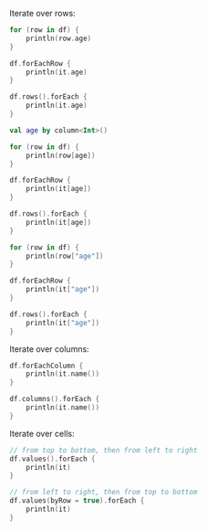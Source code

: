 [//]: # (title: Iterating)

<!---IMPORT org.jetbrains.kotlinx.dataframe.samples.api.Access-->

Iterate over rows:

<!---FUN forRows-->
<tabs>
<tab title="Properties">

```kotlin
for (row in df) {
    println(row.age)
}

df.forEachRow {
    println(it.age)
}

df.rows().forEach {
    println(it.age)
}
```

</tab>
<tab title="Accessors">

```kotlin
val age by column<Int>()

for (row in df) {
    println(row[age])
}

df.forEachRow {
    println(it[age])
}

df.rows().forEach {
    println(it[age])
}
```

</tab>
<tab title="Strings">

```kotlin
for (row in df) {
    println(row["age"])
}

df.forEachRow {
    println(it["age"])
}

df.rows().forEach {
    println(it["age"])
}
```

</tab></tabs>
<!---END-->

Iterate over columns:

<!---FUN forColumn-->

```kotlin
df.forEachColumn {
    println(it.name())
}

df.columns().forEach {
    println(it.name())
}
```

<!---END-->

Iterate over cells:

<!---FUN forCells-->

```kotlin
// from top to bottom, then from left to right
df.values().forEach {
    println(it)
}

// from left to right, then from top to bottom
df.values(byRow = true).forEach {
    println(it)
}
```

<!---END-->

